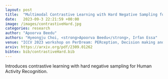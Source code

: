 ```yaml
---
layout: post
title:  "Multimodal Contrastive Learning with Hard Negative Sampling for Human Activity Recognition"
date:   2023-09-3 22:21:59 +00:00
image: /images/contrastiveHard.jpg
categories: research
author: "Apoorva Beedu"
authors: "Hyeongju Choi, <strong>Apoorva Beedu</strong>, Irfan Essa"
venue: "ICCV 2023 workshop on PerDream: PERception, Decision making and REAsoning through Multimodal foundational modeling"
arxiv: https://arxiv.org/pdf/2309.01262
bibtex: bib/contrastiveHard.bib
---
```

Introduces contrastive learning with hard negative sampling for Human Activity Recognition.